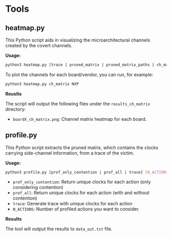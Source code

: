 # Tools

## heatmap.py

This Python script aids in visualizing the microarchitectural channels created by the covert channels.

**Usage:**

```bash
python3 heatmap.py [trace | pruned_matrix | pruned_matrix_paths | ch_matrix]
```
  
To plot the channels for each board/vendor, you can run, for example:

```bash
python3 heatmap.py ch_matrix NXP
```

**Reuslts**

The script will output the following files under the ``results_ch_matrix`` directory:
- `boardX_ch_matrix.png`: Channel matrix heatmap for each board.

## profile.py 

This Python script extracts the pruned matrix, which contains the clocks carrying side-channel information, from a trace of the victim.

**Usage:**

```bash 
python3 profile.py [prof_only_contention | prof_all | trace] [N_ACTIONS]
```  
- `prof_only_contention`: Return unique clocks for each action (only considering contention)
- `prof_all`: Return unique clocks for each action (with and without contention)
- `trace`: Generate trace with unique clocks for each action
- `N_ACTIONS`: Number of profiled actions you want to consider.

**Results**

The tool will output the results to `data_out.txt` file.